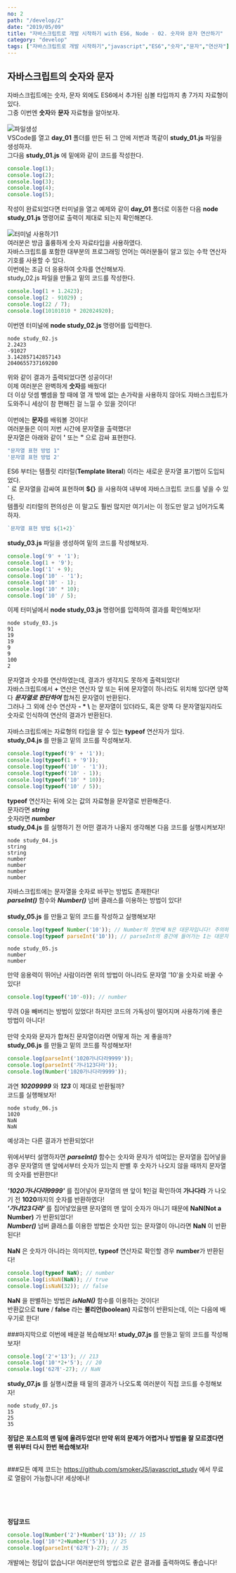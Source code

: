 ```yaml
---
no: 2
path: "/develop/2"
date: "2019/05/09"
title: "자바스크립트로 개발 시작하기 with ES6, Node - 02. 숫자와 문자 연산하기"
category: "develop"
tags: ["자바스크립트로 개발 시작하기","javascript","ES6","숫자","문자","연산자"]
---
```

## 자바스크립트의 숫자와 문자
자바스크립트에는 숫자, 문자 외에도 ES6에서 추가된 심볼 타입까지 총 7가지 자료형이 있다. \
그중 이번엔 **숫자**와 **문자** 자료형을 알아보자. \
<br/>
![파일생성](./img-create-file.png "create-file")
<br/>
VSCode를 열고 **day\_01** 폴더를 만든 뒤 그 안에 저번과 똑같이 **study\_01.js** 파일을 생성하자. \
그다음 **study\_01.js** 에 밑에와 같이 코드를 작성한다.
~~~javascript
console.log(1);
console.log(2);
console.log(3);
console.log(4);
console.log(5);
~~~
작성이 완료되었다면 터미널을 열고 예제와 같이 **day\_01** 폴더로 이동한 다음 **node study\_01.js** 명령어로 출력이 제대로 되는지 확인해본다. \
<br/>
![터미널 사용하기1](./img-use-terminal-1.png "use-terminal-1")
<br/>
여러분은 방금 훌륭하게 숫자 자료타입을 사용하였다. \
자바스크립트를 포함한 대부분의 프로그래밍 언어는 여러분들이 알고 있는 수학 연산자 기호를 사용할 수 있다. \
이번에는 조금 더 응용하여 숫자를 연산해보자. \
study\_02.js 파일을 만들고 밑의 코드를 작성한다.
~~~javascript
console.log(1 + 1.2423);
console.log(2 - 91029) ;
console.log(22 / 7);
console.log(10101010 * 202024920);
~~~
이번엔 터미널에 **node study\_02.js** 명령어를 입력한다.
~~~console
node study_02.js
2.2423
-91027
3.142857142857143
2040655737169200
~~~
위와 같이 결과가 출력되었다면 성공이다! \
이제 여러분은 완벽하게 **숫자**를 배웠다! \
더 이상 덧셈 뺄셈을 할 때에 열 개 밖에 없는 손가락을 사용하지 않아도 자바스크립트가 도와주니 세상이 참 편해진 걸 느낄 수 있을 것이다! \
<br>
이번에는 **문자**를 배워볼 것이다! \
여러분들은 이미 저번 시간에 문자열을 출력했다! \
문자열은 아래와 같이 **'** 또는 **"** 으로 감싸 표현한다.
~~~javascript
"문자열 표현 방법 1"
'문자열 표현 방법 2'
~~~
ES6 부터는 템플릿 리터럴(**Template literal**) 이라는 새로운 문자열 표기법이 도입되었다. \
**`** 로 문자열을 감싸여 표현하며 **${}** 을 사용하여 내부에 자바스크립트 코드를 넣을 수 있다. \
템플릿 리터럴의 편의성은 이 말고도 훨씬 많지만 여기서는 이 정도만 알고 넘어가도록 하자.
~~~javascript
`문자열 표현 방법 ${1+2}`
~~~
**study\_03.js** 파일을 생성하여 밑의 코드를 작성해보자.
~~~javascript
console.log('9' + '1');
console.log(1 + '9');
console.log('1' + 9);
console.log('10' - '1');
console.log('10' - 1);
console.log('10' * 10);
console.log('10' / 5);
~~~
이제 터미널에서 **node study\_03.js** 명령어를 입력하여 결과를 확인해보자!
~~~console
node study_03.js
91
19
19
9
9
100
2
~~~
문자열과 숫자를 연산하였는데, 결과가 생각지도 못하게 출력되었다! \
자바스크립트에서 **+** 연산은 연산자 앞 또는 뒤에 문자열이 하나라도 위치해 있다면 양쪽 다 ***문자열로 판단하여***  합쳐진 문자열이 반환된다. \
그러나 그 외에 산수 연산자 **- * \\** 는 문자열이 있더라도, 혹은 양쪽 다 문자열일지라도 숫자로 인식하여 연산의 결과가 반환된다. \
<br>
자바스크립트에는 자료형의 타입을 알 수 있는 **typeof** 연산자가 있다. \
**study\_04.js** 를 만들고 밑의 코드를 작성해보자.
~~~javascript
console.log(typeof('9' + '1'));
console.log(typeof(1 + '9'));
console.log(typeof('10' - '1'));
console.log(typeof('10' - 1));
console.log(typeof('10' * 10));
console.log(typeof('10' / 5));
~~~
**typeof** 연산자는 뒤에 오는 값의 자료형을 문자열로 반환해준다. \
문자라면 ***string*** \
숫자라면 ***number*** \
**study\_04.js** 를 실행하기 전 어떤 결과가 나올지 생각해본 다음 코드를 실행시켜보자!
~~~console
node study_04.js
string
string
number
number
number
number
~~~
자바스크립트에는 문자열을 숫자로 바꾸는 방법도 존재한다! \
***parseInt()*** 함수와 ***Number()*** 넘버 클래스를 이용하는 방법이 있다! \
<br>
**study\_05.js** 를 만들고 밑의 코드를 작성하고 실행해보자!
~~~javascript
console.log(typeof Number('10')); // Number의 첫번째 N은 대문자입니다! 주의하세요!
console.log(typeof parseInt('10')); // parseInt의 중간에 들어가는 I는 대문자입니다! 주의하세요!
~~~
~~~console
node study_05.js
number
number
~~~
만약 응용력이 뛰어난 사람이라면 위의 방법이 아니라도 문자열 '10'을 숫자로 바꿀 수 있다!
~~~javascript
console.log(typeof('10'-0)); // number
~~~
무려 0을 빼버리는 방법이 있었다! 하지만 코드의 가독성이 떨어지며 사용하기에 좋은 방법이 아니다! \
<br>
만약 숫자와 문자가 합쳐진 문자열이라면 어떻게 하는 게 좋을까? \
**study\_06.js** 를 만들고 밑의 코드를 작성해보자!
~~~javascript
console.log(parseInt('1020가나다라9999'));
console.log(parseInt('가나123다라'));
console.log(Number('1020가나다라9999'));
~~~
과연 ***10209999*** 와 ***123*** 이 제대로 반환될까? \
코드를 실행해보자!
~~~console
node study_06.js
1020
NaN
NaN
~~~
예상과는 다른 결과가 반환되었다! \
<br/>
위에서부터 설명하자면 ***parseInt()*** 함수는 숫자와 문자가 섞여있는 문자열을 집어넣을 경우 문자열의 맨 앞에서부터 숫자가 있는지 판별 후 숫자가 나오지 않을 때까지 문자열의 숫자를 반환한다! \
<br/>
***'1020가나다라9999'*** 를 집어넣어 문자열의 맨 앞이 **1**인걸 확인하여 **가나다라** 가 나오기 전 **1020**까지의 숫자를 반환하였다! \
***'가나123다라'*** 를 집어넣었을땐 문자열의 맨 앞이 숫자가 아니기 때문에 **NaN(Not a Number)** 가 반환되었다! \
***Number()*** 넘버 클래스를 이용한 방법은 숫자만 있는 문자열이 아니라면 **NaN** 이 반환된다! \
<br/>
**NaN** 은 숫자가 아니라는 의미지만, **typeof** 연산자로 확인할 경우 **number**가 반환된다!
~~~javascript
console.log(typeof NaN); // number
console.log(isNaN(NaN)); // true
console.log(isNaN(32)); // false
~~~
**NaN** 을 판별하는 방법은 ***isNaN()*** 함수를 이용하는 것이다! \
반환값으로 **ture** / **false** 라는 **불리언(boolean)** 자료형이 반환되는데, 이는 다음에 배우기로 한다! \
<br/>
###마지막으로 이번에 배운걸 복습해보자!
**study\_07.js** 를 만들고 밑의 코드를 작성해보자!
~~~javascript
console.log('2'+'13'); // 213
console.log('10'*2+'5'); // 20
console.log('62개'-27); // NaN
~~~
**study\_07.js** 를 실행시켰을 때 밑의 결과가 나오도록 여러분이 직접 코드를 수정해보자!
~~~console
node study_07.js
15
25
35
~~~
**정답은 포스트의 맨 밑에 올려두었다! 만약 위의 문제가 어렵거나 방법을 잘 모르겠다면 맨 위부터 다시 한번 복습해보자!** \
<br/>

###모든 예제 코드는 https://github.com/smokerJS/javascript_study 에서 무료로 열람이 가능합니다! 세상에나!

<br/>
<br/>
<br/>

**정답코드**
~~~javascript
console.log(Number('2')+Number('13')); // 15
console.log('10'*2+Number('5')); // 25
console.log(parseInt('62개')-27); // 35
~~~
개발에는 정답이 없습니다! 여러분만의 방법으로 같은 결과를 출력하여도 좋습니다!